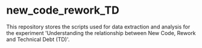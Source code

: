 # new_code_rework_TD

This repository stores the scripts used for data extraction and analysis for the experiment 'Understanding the relationship between New Code, Rework and Technical Debt (TD)'.